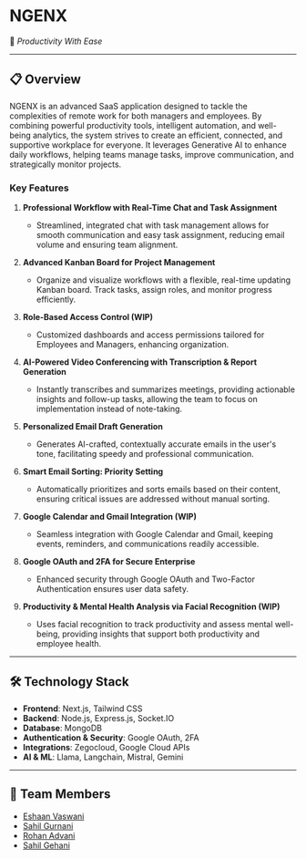 # **NGENX**

🚀 *Productivity With Ease*

---

## 📋 **Overview**

NGENX is an advanced SaaS application designed to tackle the complexities of remote work for both managers and employees. By combining powerful productivity tools, intelligent automation, and well-being analytics, the system strives to create an efficient, connected, and supportive workplace for everyone. It leverages Generative AI to enhance daily workflows, helping teams manage tasks, improve communication, and strategically monitor projects.

### **Key Features**

1. **Professional Workflow with Real-Time Chat and Task Assignment**
   - Streamlined, integrated chat with task management allows for smooth communication and easy task assignment, reducing email volume and ensuring team alignment.

2. **Advanced Kanban Board for Project Management**
   - Organize and visualize workflows with a flexible, real-time updating Kanban board. Track tasks, assign roles, and monitor progress efficiently.

3. **Role-Based Access Control (WIP)**
   - Customized dashboards and access permissions tailored for Employees and Managers, enhancing organization.

4. **AI-Powered Video Conferencing with Transcription & Report Generation**
   - Instantly transcribes and summarizes meetings, providing actionable insights and follow-up tasks, allowing the team to focus on implementation instead of note-taking.

5. **Personalized Email Draft Generation**
   - Generates AI-crafted, contextually accurate emails in the user's tone, facilitating speedy and professional communication.

6. **Smart Email Sorting: Priority Setting**
   - Automatically prioritizes and sorts emails based on their content, ensuring critical issues are addressed without manual sorting.

7. **Google Calendar and Gmail Integration (WIP)**
   - Seamless integration with Google Calendar and Gmail, keeping events, reminders, and communications readily accessible.

8. **Google OAuth and 2FA for Secure Enterprise**
   - Enhanced security through Google OAuth and Two-Factor Authentication ensures user data safety.

9. **Productivity & Mental Health Analysis via Facial Recognition (WIP)**
   - Uses facial recognition to track productivity and assess mental well-being, providing insights that support both productivity and employee health.

---

## 🛠️ **Technology Stack**

- **Frontend**: Next.js, Tailwind CSS
- **Backend**: Node.js, Express.js, Socket.IO
- **Database**: MongoDB
- **Authentication & Security**: Google OAuth, 2FA
- **Integrations**: Zegocloud, Google Cloud APIs
- **AI & ML**: Llama, Langchain, Mistral, Gemini

---

## 🤝 **Team Members**

- [Eshaan Vaswani](https://github.com/EshaanVaswani) 
- [Sahil Gurnani](https://github.com/SaHILL87) 
- [Rohan Advani](https://github.com/RNAdvani)
- [Sahil Gehani](https://github.com/Sahilgehani10)


